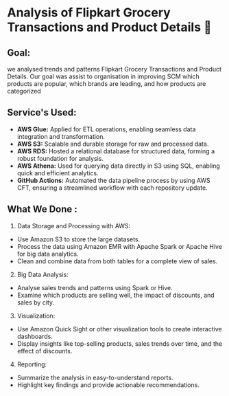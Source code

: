 # Analysis of Flipkart Grocery Transactions and Product Details 🛒
## Goal: 
we analysed trends and patterns Flipkart Grocery Transactions and Product Details. Our goal was assist to organisation in improving SCM which products are popular, which brands are leading, and how products are categorized

## Service's Used:
- **AWS Glue:** Applied for ETL operations, enabling seamless data integration and transformation.
- **AWS S3:** Scalable and durable storage for raw and processed data.
- **AWS RDS:** Hosted a relational database for structured data, forming a robust foundation for analysis.
- **AWS Athena:** Used for querying data directly in S3 using SQL, enabling quick and efficient analytics.
- **GitHub Actions:** Automated the data pipeline process by using AWS CFT, ensuring a streamlined workflow with each repository update.


## What We Done :
1.	Data Storage and Processing with AWS:
-	Use Amazon S3 to store the large datasets.
-	Process the data using Amazon EMR with Apache Spark or Apache Hive for big data analytics.
-	Clean and combine data from both tables for a complete view of sales.
2.	Big Data Analysis:
-	Analyse sales trends and patterns using Spark or Hive.
-	Examine which products are selling well, the impact of discounts, and sales by city.
3.	Visualization:
-	Use Amazon Quick Sight or other visualization tools to create interactive dashboards.
-	Display insights like top-selling products, sales trends over time, and the effect of discounts.
4.	Reporting:
-	Summarize the analysis in easy-to-understand reports.
-	Highlight key findings and provide actionable recommendations.







